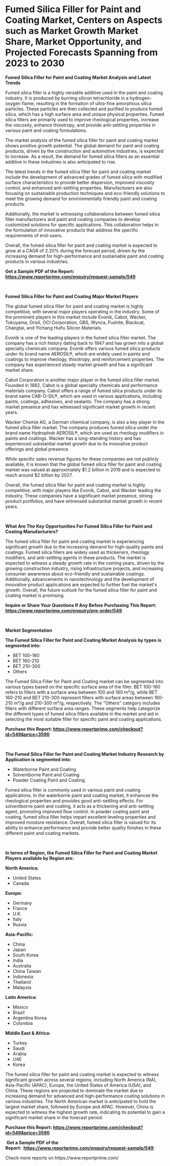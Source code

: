 <p><h1>Fumed Silica Filler for Paint and Coating Market, Centers on Aspects such as Market Growth Market Share, Market Opportunity, and Projected Forecasts Spanning from 2023 to 2030</h1></p><p><strong>Fumed Silica Filler for Paint and Coating Market Analysis and Latest Trends</strong></p>
<p><p>Fumed silica filler is a highly versatile additive used in the paint and coating industry. It is produced by burning silicon tetrachloride in a hydrogen-oxygen flame, resulting in the formation of ultra-fine amorphous silica particles. These particles are then collected and purified to produce fumed silica, which has a high surface area and unique physical properties. Fumed silica fillers are primarily used to improve rheological properties, increase the viscosity, enhance thixotropy, and provide anti-settling properties in various paint and coating formulations.</p><p>The market analysis of the fumed silica filler for paint and coating market shows positive growth potential. The global demand for paint and coating products, driven by the construction and automotive industries, is expected to increase. As a result, the demand for fumed silica fillers as an essential additive in these industries is also anticipated to rise.</p><p>The latest trends in the fumed silica filler for paint and coating market include the development of advanced grades of fumed silica with modified surface characteristics to provide better dispersion, improved viscosity control, and enhanced anti-settling properties. Manufacturers are also focusing on sustainable production techniques and eco-friendly solutions to meet the growing demand for environmentally friendly paint and coating products.</p><p>Additionally, the market is witnessing collaborations between fumed silica filler manufacturers and paint and coating companies to develop customized solutions for specific applications. This collaboration helps in the formulation of innovative products that address the specific requirements of end-users.</p><p>Overall, the fumed silica filler for paint and coating market is expected to grow at a CAGR of 2.20% during the forecast period, driven by the increasing demand for high-performance and sustainable paint and coating products in various industries.</p></p>
<p><strong>Get a Sample PDF of the Report:&nbsp; <a href="https://www.reportprime.com/enquiry/request-sample/549">https://www.reportprime.com/enquiry/request-sample/549</a></strong></p>
<p>&nbsp;</p>
<p><strong>Fumed Silica Filler for Paint and Coating Major Market Players</strong></p>
<p><p>The global fumed silica filler for paint and coating market is highly competitive, with several major players operating in the industry. Some of the prominent players in this market include Evonik, Cabot, Wacker, Tokuyama, Orisil, OCI Corporation, GBS, Wynca, Fushite, Blackcat, Changtai, and Yichang Huifu Silicon Materials.</p><p>Evonik is one of the leading players in the fumed silica filler market. The company has a rich history dating back to 1847 and has grown into a global specialty chemicals company. Evonik offers various fumed silica products under its brand name AEROSIL®, which are widely used in paints and coatings to improve rheology, thixotropy, and reinforcement properties. The company has experienced steady market growth and has a significant market share.</p><p>Cabot Corporation is another major player in the fumed silica filler market. Founded in 1882, Cabot is a global specialty chemicals and performance materials company. Cabot offers a range of fumed silica products under its brand name CAB-O-SIL®, which are used in various applications, including paints, coatings, adhesives, and sealants. The company has a strong market presence and has witnessed significant market growth in recent years.</p><p>Wacker Chemie AG, a German chemical company, is also a key player in the fumed silica filler market. The company produces fumed silica under the brand name Hydrophob AEROSIL®, which are used as rheology modifiers in paints and coatings. Wacker has a long-standing history and has experienced substantial market growth due to its innovative product offerings and global presence.</p><p>While specific sales revenue figures for these companies are not publicly available, it is known that the global fumed silica filler for paint and coating market was valued at approximately $1.2 billion in 2019 and is expected to reach around $2 billion by 2027.</p><p>Overall, the fumed silica filler for paint and coating market is highly competitive, with major players like Evonik, Cabot, and Wacker leading the industry. These companies have a significant market presence, strong product portfolios, and have witnessed substantial market growth in recent years.</p></p>
<p>&nbsp;</p>
<p><strong>What Are The Key Opportunities For Fumed Silica Filler for Paint and Coating Manufacturers?</strong></p>
<p><p>The fumed silica filler for paint and coating market is experiencing significant growth due to the increasing demand for high-quality paints and coatings. Fumed silica fillers are widely used as thickeners, rheology modifiers, and anti-settling agents in these products. The market is expected to witness a steady growth rate in the coming years, driven by the growing construction industry, rising infrastructure projects, and increasing consumer awareness about eco-friendly and sustainable coatings. Additionally, advancements in nanotechnology and the development of innovative product applications are expected to further fuel the market's growth. Overall, the future outlook for the fumed silica filler for paint and coating market is promising.</p></p>
<p><strong>Inquire or Share Your Questions If Any Before Purchasing This Report: <a href="https://www.reportprime.com/enquiry/pre-order/549">https://www.reportprime.com/enquiry/pre-order/549</a></strong></p>
<p>&nbsp;</p>
<p><strong>Market Segmentation</strong></p>
<p><strong>The Fumed Silica Filler for Paint and Coating Market Analysis by types is segmented into:</strong></p>
<p><ul><li>BET 100-160</li><li>BET 160-210</li><li>BET 210-300</li><li>Others</li></ul></p>
<p><p>The Fumed Silica Filler for Paint and Coating market can be segmented into various types based on the specific surface area of the filler. BET 100-160 refers to fillers with a surface area between 100 and 160 m²/g, while BET 160-210 and BET 210-300 represent fillers with surface areas between 160-210 m²/g and 210-300 m²/g, respectively. The "Others" category includes fillers with different surface area ranges. These segments help categorize the different types of fumed silica fillers available in the market and aid in selecting the most suitable filler for specific paint and coating applications.</p></p>
<p><strong>Purchase this Report:&nbsp;<a href="https://www.reportprime.com/checkout?id=549&price=3590">https://www.reportprime.com/checkout?id=549&price=3590</a></strong></p>
<p>&nbsp;</p>
<p><strong>The Fumed Silica Filler for Paint and Coating Market Industry Research by Application is segmented into:</strong></p>
<p><ul><li>Waterborne Paint and Coating</li><li>Solventborne Paint and Coating</li><li>Powder Coating Paint and Coating</li></ul></p>
<p><p>Fumed silica filler is commonly used in various paint and coating applications. In the waterborne paint and coating market, it enhances the rheological properties and provides good anti-settling effects. For solventborne paint and coating, it acts as a thickening and anti-settling agent, promoting improved flow control. In powder coating paint and coating, fumed silica filler helps impart excellent leveling properties and improved moisture resistance. Overall, fumed silica filler is valued for its ability to enhance performance and provide better quality finishes in these different paint and coating markets.</p></p>
<p>&nbsp;</p>
<p><strong>In terms of Region, the Fumed Silica Filler for Paint and Coating Market Players available by Region are:</strong></p>
<p>
    <p> <strong> North America: </strong>
        <ul>
            <li>United States</li>
            <li>Canada</li>
        </ul>
        </p> 
    <p> <strong> Europe: </strong>
        <ul>
            <li>Germany</li>
            <li>France</li>
            <li>U.K.</li>
            <li>Italy</li>
            <li>Russia</li>
        </ul>
        </p> 
    <p> <strong> Asia-Pacific: </strong>
        <ul>
            <li>China</li>
            <li>Japan</li>
            <li>South Korea</li>
            <li>India</li>
            <li>Australia</li>
            <li>China Taiwan</li>
            <li>Indonesia</li>
            <li>Thailand</li>
            <li>Malaysia</li>
        </ul>
        </p> 
    <p> <strong> Latin America: </strong>
        <ul>
            <li>Mexico</li>
            <li>Brazil</li>
            <li>Argentina Korea</li>
            <li>Colombia</li>
        </ul>
        </p> 
    <p> <strong> Middle East & Africa: </strong>
        <ul>
            <li>Turkey</li>
            <li>Saudi</li>
            <li>Arabia</li>
            <li>UAE</li>
            <li>Korea</li>
        </ul>
    </p>
    </p>
<p><p>The fumed silica filler for paint and coating market is expected to witness significant growth across several regions, including North America (NA), Asia-Pacific (APAC), Europe, the United States of America (USA), and China. These regions are projected to dominate the market due to increasing demand for advanced and high-performance coating solutions in various industries. The North American market is anticipated to hold the largest market share, followed by Europe and APAC. However, China is expected to witness the highest growth rate, indicating its potential to gain a significant market share in the forecast period.</p></p>
<p><strong>Purchase this Report: <a href="https://www.reportprime.com/checkout?id=549&price=3590">https://www.reportprime.com/checkout?id=549&price=3590</a></strong></p>
<p>&nbsp;<strong>Get a Sample PDF of the Report:&nbsp;&nbsp;<a href="https://www.reportprime.com/enquiry/request-sample/549">https://www.reportprime.com/enquiry/request-sample/549</a></strong></p>
<p><strong></strong></p>
<p>Check more reports on https://www.reportprime.com/</p>